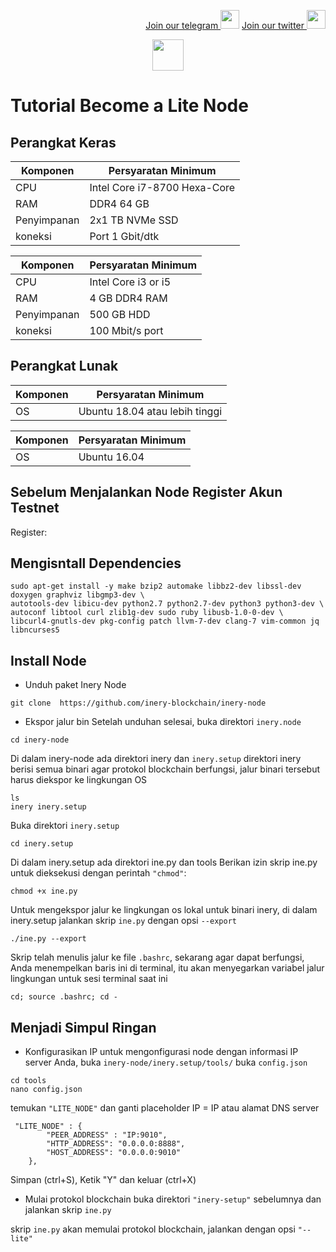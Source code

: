 <p style="font-size:14px" align="right">
<a href="https://t.me/BeritaCryptoo" target="_blank">Join our telegram <img src="https://user-images.githubusercontent.com/50621007/183283867-56b4d69f-bc6e-4939-b00a-72aa019d1aea.png" width="30"/></a>
<a href="https://discord.gg/JqQNcwff2e" target="_blank">Join our twitter <img src="https://user-images.githubusercontent.com/108946833/184274157-08210464-fa03-493d-b01c-2420c67a524f.jpg" width="30"/></a>
</p>
 
<p align="center">
  <img height="50" height="auto" src="https://user-images.githubusercontent.com/38981255/184088981-3f7376ae-7039-4915-98f5-16c3637ccea3.PNG">
</p>

# Tutorial Become a Lite Node

## Perangkat Keras

|  Komponen |  Persyaratan Minimum |
| ------------ | ------------ |
| CPU  | Intel Core i7-8700 Hexa-Core  |
| RAM | DDR4 64 GB  |
| Penyimpanan  | 2x1 TB NVMe SSD |
| koneksi | Port 1 Gbit/dtk |

|  Komponen |  Persyaratan Minimum |
| ------------ | ------------ |
| CPU  | Intel Core i3 or i5 |
| RAM | 4 GB DDR4 RAM |
| Penyimpanan  | 500 GB HDD|
| koneksi | 100 Mbit/s port |

## Perangkat Lunak

|Komponen | Persyaratan Minimum |
| ------------ | ------------ |
| OS | Ubuntu 18.04 atau lebih tinggi | 

|Komponen | Persyaratan Minimum |
| ------------ | ------------ |
| OS | Ubuntu 16.04 | 

## Sebelum Menjalankan Node Register Akun Testnet
Register: 

## Mengisntall Dependencies
```
sudo apt-get install -y make bzip2 automake libbz2-dev libssl-dev doxygen graphviz libgmp3-dev \
autotools-dev libicu-dev python2.7 python2.7-dev python3 python3-dev \
autoconf libtool curl zlib1g-dev sudo ruby libusb-1.0-0-dev \
libcurl4-gnutls-dev pkg-config patch llvm-7-dev clang-7 vim-common jq libncurses5
```
## Install Node
- Unduh paket Inery Node
```
git clone  https://github.com/inery-blockchain/inery-node
```
- Ekspor jalur bin
Setelah unduhan selesai, buka direktori `inery.node`
```
cd inery-node 
```
Di dalam inery-node ada direktori inery dan `inery.setup` direktori inery berisi semua binari agar protokol blockchain berfungsi, jalur binari tersebut harus diekspor ke lingkungan OS
```
ls    
inery inery.setup
```
Buka direktori `inery.setup`
```
cd inery.setup
```
Di dalam inery.setup ada direktori ine.py dan tools
Berikan izin skrip ine.py untuk dieksekusi dengan perintah `"chmod"`:
```
chmod +x ine.py
```
Untuk mengekspor jalur ke lingkungan os lokal untuk binari inery, di dalam inery.setup jalankan skrip `ine.py` dengan opsi `--export`
```
./ine.py --export
```
Skrip telah menulis jalur ke file `.bashrc`, sekarang agar dapat berfungsi, Anda menempelkan baris ini di terminal, itu akan menyegarkan variabel jalur lingkungan untuk sesi terminal saat ini
```
cd; source .bashrc; cd -
```
## Menjadi Simpul Ringan
- Konfigurasikan IP
untuk mengonfigurasi node dengan informasi IP server Anda, buka `inery-node/inery.setup/tools/` buka `config.json`
```
cd tools
nano config.json
```
temukan `"LITE_NODE"` dan ganti placeholder
IP = IP atau alamat DNS server
```
 "LITE_NODE" : {
        "PEER_ADDRESS" : "IP:9010",
        "HTTP_ADDRESS": "0.0.0.0:8888",
        "HOST_ADDRESS": "0.0.0.0:9010"
    },
```
Simpan (ctrl+S), Ketik "Y" dan keluar (ctrl+X)
- Mulai protokol blockchain
buka direktori `"inery-setup"` sebelumnya dan jalankan skrip `ine.py`

skrip `ine.py` akan memulai protokol blockchain, jalankan dengan opsi `"--lite"`
